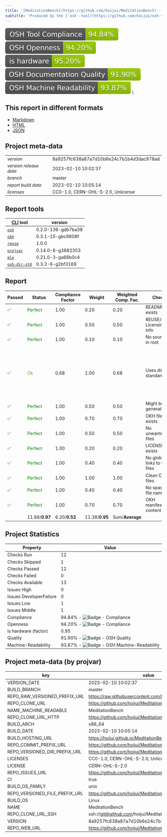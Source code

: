 ```yaml
---
title: '[MeditationBench](https://github.com/hoijui/MeditationBench) - [OSH](https://en.wikipedia.org/wiki/Open-source_hardware) quality report'
subtitle: 'Produced by the [`osh`-tool](https://github.com/hoijui/osh-tool/)'
---
```


![OSH - compliance](osh-badge-compliance.svg) \
![OSH - openness](osh-badge-openness.svg) \
![OSH - hardware](osh-badge-hardware.svg) \
![OSH - quality](osh-badge-quality.svg) \
![OSH - machineReadability](osh-badge-machineReadability.svg) \

## This report in different formats

* [Markdown](osh-report.md)
* [HTML](osh-report.html)
* [JSON](osh-report.json)

## Project meta-data

| | |
| --- | -------- |
| _version_ | 8a9257fc638a87a7d10b6e24c7b1b4d3dac978ad |
| _version release date_ | 2023-02-10 10:02:37 |
| _branch_ | master |
| _report build date_ | 2023-02-10 10:05:14 |
| _licenses_ | CC0-1.0, CERN-OHL-S-2.0, Unlicense |

## Report tools

| [CLI](https://en.wikipedia.org/wiki/Command-line_interface) tool | version |
| --- | -------- |
| [`osh`](https://github.com/hoijui/osh-tool/) | 0.2.0-136-gdb7ba38 |
| [`okh`](https://github.com/OPEN-NEXT/LOSH-OKH-tool) | 0.3.1-15-gbc9808f |
| [`reuse`](https://github.com/fsfe/reuse-tool/) | 1.0.0 |
| [`projvar`](https://github.com/hoijui/projvar/) | 0.14.0-8-g3882353 |
| [`mle`](https://github.com/hoijui/mle/) | 0.21.0-3-ga66b0c4 |
| [`osh-dir-std`](https://github.com/hoijui/osh-dir-std/) | 0.3.2-6-g2bf3169 |

## Report

| Passed | Status | Compliance Factor | Weight | Weighted Comp. Fac. | Check | Severity - Issue |
| - | -- | - | - | - | --- | ----- |
| ✅ | <font color="Green">Perfect</font> | 1.00 | 0.20 | 0.20 | README exists |  |
| ✅ | <font color="Green">Perfect</font> | 1.00 | 0.50 | 0.50 | REUSE/SPDX Licensing info |  |
| ✅ | <font color="Green">Perfect</font> | 1.00 | 0.10 | 0.10 | No sources in root |  |
| ✅ | <font color="DarkGoldenRod">Ok</font> | 0.68 | 1.00 | 0.68 | Uses dir standard | <font color="Orange">__Middle__</font> - Compliance factor 0.76 is above the minimum expected factor of 0.6; good! :-) |
| ✅ | <font color="Green">Perfect</font> | 1.00 | 0.50 | 0.50 | Might be generated |  |
| ✅ | <font color="Green">Perfect</font> | 1.00 | 0.70 | 0.70 | OKH file exists |  |
| ✅ | <font color="Green">Perfect</font> | 1.00 | 0.50 | 0.50 | No unwanted files |  |
| ✅ | <font color="Green">Perfect</font> | 1.00 | 0.20 | 0.20 | LICENSE exists |  |
| ✅ | <font color="Green">Perfect</font> | 1.00 | 0.40 | 0.40 | No global links to local files |  |
| ✅ | <font color="Green">Perfect</font> | 1.00 | 1.00 | 1.00 | Clean CAD files |  |
| ✅ | <font color="Green">Perfect</font> | 1.00 | 0.40 | 0.40 | No space in file names |  |
| ✅ | <font color="Green">Perfect</font> | 1.00 | 0.70 | 0.70 | OKH manifest content |  |
| | 11.68/__0.97__ | 6.20/__0.52__ | 11.38/__0.95__ | Sum/__Average__ | |

## Project Statistics

| Property | Value |
| --- | -- |
| Checks Run | 12 |
| Checks Skipped | 1 |
| Checks Passed | 12 |
| Checks Failed | 0 |
| Checks Available | 13 |
| Issues High | 0 |
| Issues DeveloperFailure | 0 |
| Issues Low | 1 |
| Issues Middle | 1 |
| Compliance | 94.84% - ![Badge - Compliance](https://img.shields.io/badge/OSH%20Tool%20Compliance-94.84%25-green) |
| Openness | 94.20% - ![Badge - Compliance](https://img.shields.io/badge/OSH%20Openness-94.20%25-green) |
| is hardware (factor) | 0.95 |
| Quality | 91.90% - ![Badge - OSH Quality](https://img.shields.io/badge/OSH%20Documentation%20Quality-91.90%25-green) |
| Machine-Readability | 93.87% - ![Badge - OSH Machine-Readability](https://img.shields.io/badge/OSH%20Machine%20Readability-93.87%25-green) |

## Project meta-data (by projvar)

| key | value |
| --- | -------- |
| VERSION_DATE | 2023-02-10 10:02:37 |
| BUILD_BRANCH | master |
| REPO_RAW_VERSIONED_PREFIX_URL | https://raw.githubusercontent.com/hoijui/MeditationBench |
| REPO_CLONE_URL | https://github.com/hoijui/MeditationBench |
| NAME_MACHINE_READABLE | MeditationBench |
| REPO_CLONE_URL_HTTP | https://github.com/hoijui/MeditationBench.git |
| BUILD_ARCH | x86_64 |
| BUILD_DATE | 2023-02-10 10:05:14 |
| BUILD_HOSTING_URL | https://hoijui.github.io/MeditationBench |
| REPO_COMMIT_PREFIX_URL | https://github.com/hoijui/MeditationBench/commit |
| REPO_VERSIONED_DIR_PREFIX_URL | https://github.com/hoijui/MeditationBench/tree |
| LICENSES | CC0-1.0, CERN-OHL-S-2.0, Unlicense |
| LICENSE | CERN-OHL-S-2.0 |
| REPO_ISSUES_URL | https://github.com/hoijui/MeditationBench/issues |
| CI | true |
| BUILD_OS_FAMILY | unix |
| REPO_VERSIONED_FILE_PREFIX_URL | https://github.com/hoijui/MeditationBench/blob |
| BUILD_OS | Linux |
| NAME | MeditationBench |
| REPO_CLONE_URL_SSH | ssh://git@github.com/hoijui/MeditationBench.git |
| VERSION | 8a9257fc638a87a7d10b6e24c7b1b4d3dac978ad |
| REPO_WEB_URL | https://github.com/hoijui/MeditationBench |
